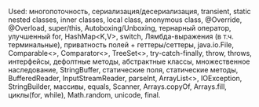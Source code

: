 Used: многопоточность, сериализация/десериализация, transient, static nested classes, inner classes, local class, anonymous class, @Override, @Overload, super/this, Autoboxing/Unboxing, тернарный оператор, улучшенный for, HashMap<K,V>, switch, Лямбда-выражения (в т.ч. терминальные), приватность полей + геттеры/сеттеры, java.io.File, Comparable<>, Comparator<>, TreeSet<>, try-catch-finally, throw, throws, интерфейсы, дефолтные методы, абстрактные классы, множественное наследование, StringBuffer, статические поля, статические методы, BufferedReader, InputStreamReader, parseInt, ArrayList<>, IOException, StringBuilder, массивы, equals, Scanner, Arrays.copyOf, Arrays.fill, циклы(for, while), Math.random, unicode, final.
